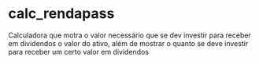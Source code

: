 # calc_rendapass
Calculadora que motra o valor necessário que se dev investir para receber em dividendos o valor do ativo, além de mostrar o quanto se deve investir para receber um certo valor em dividendos
